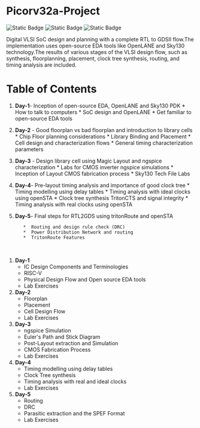 # Picorv32a-Project
![Static Badge](https://img.shields.io/badge/OS-linux%2C_Windows-orange)
![Static Badge](https://img.shields.io/badge/EDA%20Tools-OpenLANE--Flow%2C_Yosys%2C_abc%2C_OpenROAD%2C_TritonRoute%2C_OpenSTA%2C_magic%2C_netgen-blue)
![Static Badge](https://img.shields.io/badge/Languages-verilog%2C_bash-purple)

Digital VLSI SoC design and planning with a complete RTL to GDSII flow.The implementation uses open-source EDA tools like OpenLANE and Sky130 technology.The results of various stages of the VLSI design flow, such as synthesis, floorplanning, placement, clock tree synthesis, routing, and timing analysis are included.
<br/>

# Table of Contents
1. **Day-1**- Inception of open-source EDA, OpenLANE and Sky130 PDK
          *  How to talk to computers
          *  SoC design and OpenLANE
          *  Get familiar to open-source EDA tools

   

3. **Day-2** - Good floorplan vs bad floorplan and introduction to library cells
          *  Chip Floor planning considerations
          *  Library Binding and Placement
          *  Cell design and characterization flows
          *  General timing characterization parameters

4. **Day-3** - Design library cell using Magic Layout and ngspice characterization
          *  Labs for CMOS inverter ngspice simulations
          *  Inception of Layout CMOS fabrication process
          *  Sky130 Tech File Labs

   

6. **Day-4**- Pre-layout timing analysis and importance of good clock tree
          *  Timing modelling using delay tables
          *  Timing analysis with ideal clocks using openSTA
          *  Clock tree synthesis TritonCTS and signal integrity
          *  Timing analysis with real clocks using openSTA

   

8. **Day-5**- Final steps for RTL2GDS using tritonRoute and openSTA

          *  Routing and design rule check (DRC)
          *  Power Distribution Network and routing
          *  TritonRoute Features
<br/>   

1. **Day-1**
    * IC Design Components and Terminologies
    * RISC-V
    * Physical Design Flow and Open source EDA tools
    * Lab Exercises 
2. **Day-2**
    * Floorplan
    * Placement
    * Cell Design Flow
    * Lab Exercises 
3. **Day-3**
    * ngspice Simulation
    * Euler's Path and Stick Diagram
    * Post-Layout extraction and Simulation
    * CMOS Fabrication Process
    * Lab Exercises
4. **Day-4**
    * Timing modelling using delay tables
    * Clock Tree synthesis
    * Timing analysis with real and ideal clocks
    * Lab Exercises
5. **Day-5**
    * Routing
    * DRC
    * Parasitic extraction and the SPEF Format
    * Lab Exercises
<br/>


